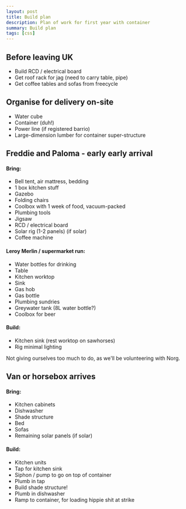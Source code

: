 ```yaml
---
layout: post
title: Build plan
description: Plan of work for first year with container
summary: Build plan
tags: [css]
---
```


## Before leaving UK

- Build RCD / electrical board
- Get roof rack for jag (need to carry table, pipe)
- Get coffee tables and sofas from freecycle

## Organise for delivery on-site

- Water cube
- Container (duh!)
- Power line (if registered barrio)
- Large-dimension lumber for container super-structure

## Freddie and Paloma - early early arrival

#### Bring:

- Bell tent, air mattress, bedding
- 1 box kitchen stuff
- Gazebo
- Folding chairs
- Coolbox with 1 week of food, vacuum-packed
- Plumbing tools
- Jigsaw
- RCD / electrical board
- Solar rig (1-2 panels) (if solar)
- Coffee machine

#### Leroy Merlin / supermarket run:

- Water bottles for drinking
- Table
- Kitchen worktop
- Sink
- Gas hob
- Gas bottle
- Plumbing sundries
- Greywater tank (8L water bottle?)
- Coolbox for beer

#### Build:

- Kitchen sink (rest worktop on sawhorses)
- Rig minimal lighting

Not giving ourselves too much to do, as we'll be volunteering with Norg.

## Van or horsebox arrives

#### Bring:

- Kitchen cabinets
- Dishwasher
- Shade structure
- Bed
- Sofas
- Remaining solar panels (if solar)

#### Build:

- Kitchen units
- Tap for kitchen sink
- Siphon / pump to go on top of container
- Plumb in tap
- Build shade structure!
- Plumb in dishwasher
- Ramp to container, for loading hippie shit at strike

